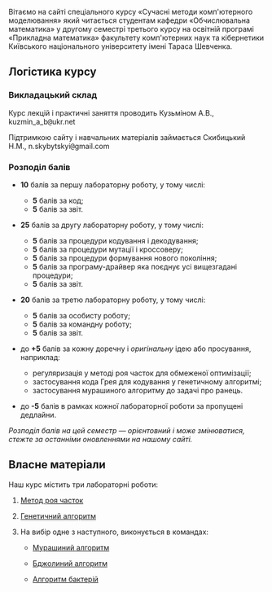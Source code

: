 Вітаємо на сайті спеціального курсу &laquo;Сучасні методи комп'ютерного моделювання&raquo; який читається студентам кафедри &laquo;Обчислювальна математика&raquo; у другому семестрі третього курсу на освітній програмі &laquo;Прикладна математика&raquo; факультету комп'ютерних наук та кібернетики Київського національного університету імені Тараса Шевченка.

## Логістика курсу

### Викладацький склад

Курс лекцій і практичні заняття проводить Кузьміном А.В., kuzmin_a_b<span style="font-family:monospace;">@</span>ukr.net

Підтримкою сайту і навчальних матеріалів займається Скибицький Н.М., n.skybytskyi<span style="font-family:monospace;">@</span>gmail.com

### Розподіл балів

- **10** балів за першу лабораторну роботу, у тому числі:
	- **5** балів за код;
	- **5** балів за звіт.

- **25** балів за другу лабораторну роботу, у тому числі:
	- **5** балів за процедури кодування і декодування;
	- **5** балів за процедури мутації і кроссоверу;
	- **5** балів за процедури формування нового покоління;
	- **5** балів за програму-драйвер яка поєднує усі вищезгадані процедури;
	- **5** балів за звіт.

- **20** балів за третю лабораторну роботу, у тому числі:
	- **5** балів за особисту роботу;
	- **5** балів за командну роботу;
	- **5** балів за звіт.

- до **+5** балів за кожну доречну і _оригінальну_ ідею або просування, наприклад:
	- регуляризація у методі роя часток для обмеженої оптимізації; <!--Нікіта Скибицький-->
	- застосування кода Грея для кодування у генетичному алгоритмі; <!--Андрій Уразовський-->
	- застосування мурашиного алгоритму до задачі про ранець. <!--Нікіта Скибицький-->

- до **-5** балів в рамках кожної лабораторної роботи за пропущені дедлайни.

_Розподіл балів на цей семестр &mdash; орієнтовний і може змінюватися, стежте за останніми оновленнями на нашому сайті._

## Власне матеріали

Наш курс містить три лабораторні роботи:

1. [Метод роя часток](pso/README.md)

2. [Генетичний алгоритм](gen/README.md)

3. На вибір одне з наступного, виконується в командах:

	- [Мурашиний алгоритм](ant/README.md)

	- [Бджолиний алгоритм](bee/README.md)

	- [Алгоритм бактерій](bak/README.md)
